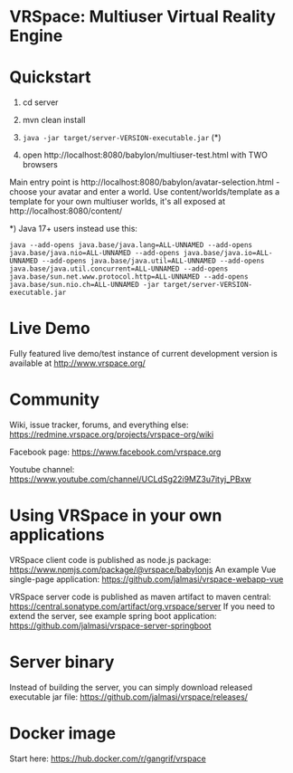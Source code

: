 # VRSpace: Multiuser Virtual Reality Engine

# Quickstart

1) cd server

2) mvn clean install

3) `java -jar target/server-VERSION-executable.jar` (*)

4) open http://localhost:8080/babylon/multiuser-test.html with TWO browsers

Main entry point is http://localhost:8080/babylon/avatar-selection.html - choose your avatar and enter a world.
Use content/worlds/template as a template for your own multiuser worlds, it's all exposed at http://localhost:8080/content/

*) Java 17+ users instead use this:

    java --add-opens java.base/java.lang=ALL-UNNAMED --add-opens java.base/java.nio=ALL-UNNAMED --add-opens java.base/java.io=ALL-UNNAMED --add-opens java.base/java.util=ALL-UNNAMED --add-opens java.base/java.util.concurrent=ALL-UNNAMED --add-opens java.base/sun.net.www.protocol.http=ALL-UNNAMED --add-opens java.base/sun.nio.ch=ALL-UNNAMED -jar target/server-VERSION-executable.jar

# Live Demo

Fully featured live demo/test instance of current development version is available at http://www.vrspace.org/

# Community

Wiki, issue tracker, forums, and everything else: https://redmine.vrspace.org/projects/vrspace-org/wiki

Facebook page: https://www.facebook.com/vrspace.org

Youtube channel: https://www.youtube.com/channel/UCLdSg22i9MZ3u7ityj_PBxw

# Using VRSpace in your own applications

VRSpace client code is published as node.js package: https://www.npmjs.com/package/@vrspace/babylonjs
An example Vue single-page application: https://github.com/jalmasi/vrspace-webapp-vue

VRSpace server code is published as maven artifact to maven central: https://central.sonatype.com/artifact/org.vrspace/server
If you need to extend the server, see example spring boot application: https://github.com/jalmasi/vrspace-server-springboot

# Server binary

Instead of building the server, you can simply download released executable jar file: https://github.com/jalmasi/vrspace/releases/

# Docker image

Start here: https://hub.docker.com/r/gangrif/vrspace